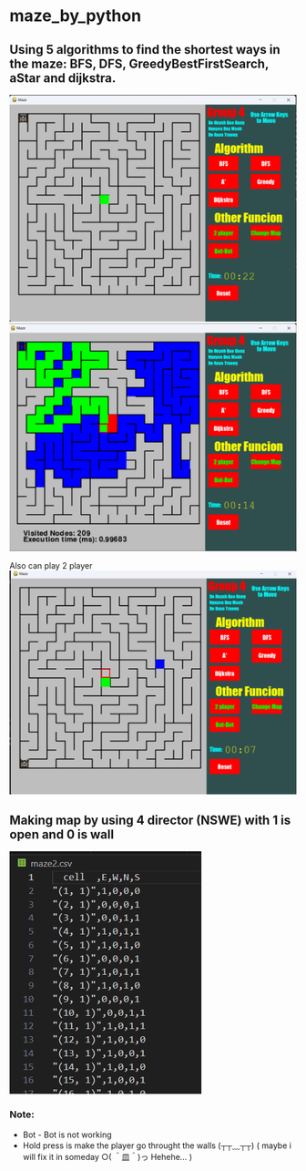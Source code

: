 # maze_by_python
## Using 5 algorithms to find the shortest ways in the maze: BFS, DFS, GreedyBestFirstSearch, aStar and dijkstra.
![alt text](https://github.com/ZxxMiaxxZ/maze_by_python/blob/main/img/single_player.png)
![alt text](https://github.com/ZxxMiaxxZ/maze_by_python/blob/main/img/aStar.png)

Also can play 2 player
![alt text](https://github.com/ZxxMiaxxZ/maze_by_python/blob/main/img/2_player.png)
## Making map by using 4 director (NSWE) with 1 is open and 0 is wall

![alt text](https://github.com/ZxxMiaxxZ/maze_by_python/blob/main/img/map.png)

### Note: 
- Bot - Bot is not working 
- Hold press is make the player go throught the walls (┬┬﹏┬┬) 
( maybe i will fix it in someday ○( ＾皿＾)っ Hehehe… )
